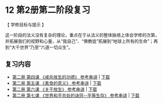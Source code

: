 

# 12 第2册第二阶段复习

【 学修目标与提示 】

这一阶段的法义没有复杂的理论，重点在于从法义的整体脉络上体会学修的次第，并拓展我们的视野和心量，从“我自己”、“佛教徒”拓展到“地球上所有的生命”；再到“大千世界”乃至“六道一切众生”。

## 复习内容

* [第二册 第四课 《戒杀放生的功德》 参考串讲](http://view.officeapps.live.com/op/view.aspx?src=https://s3.ap-northeast-1.wasabisys.com/hdcx/hdv/d/hdcxk/chj/第二册第4课戒杀放生的功德.pptx) | [下载](https://s3.ap-northeast-1.wasabisys.com/hdcx/hdv/d/hdcxk/chj/第二册第4课戒杀放生的功德.pptx)
* [第二册 第五课 《素食的意义》 参考串讲](http://view.officeapps.live.com/op/view.aspx?src=https://s3.ap-northeast-1.wasabisys.com/hdcx/hdv/d/hdcxk/chj/第二册第5课素食的意义.pptx) | [下载](https://s3.ap-northeast-1.wasabisys.com/hdcx/hdv/d/hdcxk/chj/第二册第5课素食的意义.pptx)
* [第二册 第六课 《关于放生》 参考串讲](http://view.officeapps.live.com/op/view.aspx?src=https://s3.ap-northeast-1.wasabisys.com/hdcx/hdv/d/hdcxk/chj/第二册第6课关于放生.pptx) | [下载](https://s3.ap-northeast-1.wasabisys.com/hdcx/hdv/d/hdcxk/chj/第二册第6课关于放生.pptx)
* [第二册 第七课 《世界和平共处的诀窍--平等生存》 参考串讲](http://view.officeapps.live.com/op/view.aspx?src=https://s3.ap-northeast-1.wasabisys.com/hdcx/hdv/d/hdcxk/chj/第二册第7课世界和平共处的窍诀_第8课受戒行善的殊胜日.pptx) | [下载](https://s3.ap-northeast-1.wasabisys.com/hdcx/hdv/d/hdcxk/chj/第二册第7课世界和平共处的窍诀_第8课受戒行善的殊胜日.pptx)